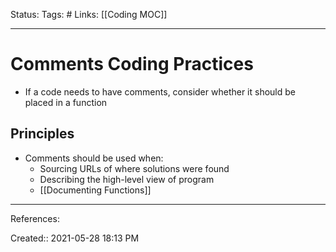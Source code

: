 Status:
Tags: #
Links: [[Coding MOC]]
___
# Comments Coding Practices
- If a code needs to have comments, consider whether it should be placed in a function
## Principles
- Comments should be used when:
	- Sourcing URLs of where solutions were found
	- Describing the high-level view of program
	- [[Documenting Functions]]
___
References:

Created:: 2021-05-28 18:13 PM